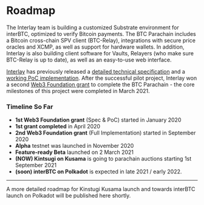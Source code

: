 # Roadmap


The Interlay team is building a customized Substrate environment for interBTC, optimized to verify Bitcoin payments. The BTC Parachain includes a Bitcoin cross-chain SPV client (BTC-Relay), integrations with secure price oracles and XCMP, as well as support for hardware wallets. In addition, Interlay is also building client software for Vaults, Relayers (who make sure BTC-Relay is up to date), as well as an easy-to-use web interface.

[Interlay](https://interlay.io/) has previously released a [detailed technical specification](https://interlay.gitlab.io/interbtc-spec/) and a [working PoC implementation](https://github.com/interlay/BTC-Parachain). After the successful pilot project, Interlay won a second [Web3 Foundation grant](https://web3.foundation/grants/) to complete the BTC Parachain - the core milestones of this project were completed in March 2021. 

### Timeline So Far
- **1st Web3 Foundation grant** (Spec & PoC) started in January 2020
- **1st grant completed** in April 2020
- **2nd Web3 Foundation grant** (Full Implementation) started in September 2020
- **Alpha** testnet was launched in November 2020
- **Feature-ready Beta** launched on 2 March 2021
- **(NOW) Kintsugi on Kusama** is going to parachain auctions starting 1st September 2021
- **(soon) interBTC on Polkadot** is expected in late 2021 / early 2022.

---
A more detailed roadmap for Kinstugi Kusama launch and towards interBTC launch on Polkadot will be published here shortly.
